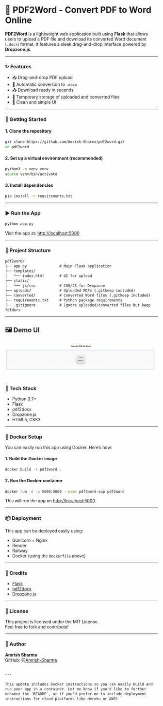 # 📄 PDF2Word - Convert PDF to Word Online

**PDF2Word** is a lightweight web application built using **Flask** that allows users to upload a PDF file and download its converted Word document (`.docx`) format. It features a sleek drag-and-drop interface powered by **Dropzone.js**.

---

### ✨ Features

- 📥 Drag-and-drop PDF upload
- 🔄 Automatic conversion to `.docx`
- 📤 Download ready in seconds
- 📁 Temporary storage of uploaded and converted files
- 🧼 Clean and simple UI

---

### 🚀 Getting Started

#### 1. Clone the repository

```bash
git clone https://github.com/Amrish-Sharma/pdf2word.git
cd pdf2word
```

#### 2. Set up a virtual environment (recommended)

```bash
python3 -m venv venv
source venv/bin/activate
```

#### 3. Install dependencies

```bash
pip install -r requirements.txt
```

---

### ▶️ Run the App

```bash
python app.py
```

Visit the app at: [http://localhost:5000](http://localhost:5000)

---

### 📁 Project Structure

```
pdf2word/
├── app.py               # Main Flask application
├── templates/
│   └── index.html       # UI for upload
├── static/
│   └── js/css           # CSS/JS for Dropzone
├── uploads/             # Uploaded PDFs (.gitkeep included)
├── converted/           # Converted Word files (.gitkeep included)
├── requirements.txt     # Python package requirements
└── .gitignore           # Ignore uploaded/converted files but keep folders
```

---

## 🖼️ Demo UI

![Main Screen](screenshots/image.png)


### 🧪 Tech Stack

- Python 3.7+
- Flask
- pdf2docx
- Dropzone.js
- HTML5, CSS3

---

### 🐳 Docker Setup

You can easily run this app using Docker. Here’s how:

#### 1. Build the Docker image

```bash
docker build -t pdf2word .
```

#### 2. Run the Docker container

```bash
docker run -d -p 5000:5000 --name pdf2word-app pdf2word
```

This will run the app on [http://localhost:5000](http://localhost:5000).

---

### 📦 Deployment

This app can be deployed easily using:
- Gunicorn + Nginx
- Render
- Railway
- Docker (using the `Dockerfile` above)

---

### 🙏 Credits

- [Flask](https://flask.palletsprojects.com/)
- [pdf2docx](https://pypi.org/project/pdf2docx/)
- [Dropzone.js](https://www.dropzone.dev/)

---

### 📜 License

This project is licensed under the MIT License.  
Feel free to fork and contribute!

---

### 👤 Author

**Amrish Sharma**  
GitHub: [@Amrish-Sharma](https://github.com/Amrish-Sharma)
```

---

This update includes Docker instructions so you can easily build and run your app in a container. Let me know if you'd like to further enhance the `README`, or if you'd prefer me to include deployment instructions for cloud platforms like Heroku or AWS!
